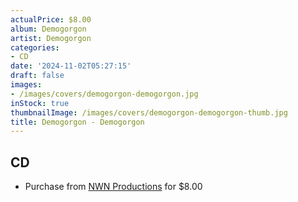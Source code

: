 ```yaml
---
actualPrice: $8.00
album: Demogorgon
artist: Demogorgon
categories:
- CD
date: '2024-11-02T05:27:15'
draft: false
images:
- /images/covers/demogorgon-demogorgon.jpg
inStock: true
thumbnailImage: /images/covers/demogorgon-demogorgon-thumb.jpg
title: Demogorgon - Demogorgon
---
```


## CD
* Purchase from [NWN Productions](http://shop.nwnprod.com/index.php?route=product/product&path=93&product_id=17291&sort=pd.name&order=ASC) for $8.00
